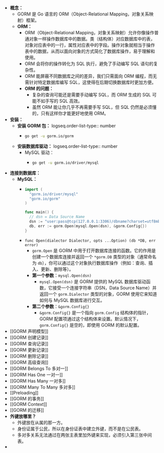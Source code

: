 - **概念：**
	- GORM 是 Go 语言的 ORM（Object-Relational Mapping，对象关系映射）框架。
	- **ORM：**
		- ORM（Object-Relational Mapping，对象关系映射）允许你像操作普通对象一样操作数据库中的数据。类（结构体）对应数据库中的表，对象对应表中的一行，属性对应表中的字段。操作对象就相当于操作表中的数据，从而以面向对象的方式简化了数据库操作，易于理解和使用。
		- ORM 会将你的操作转化为 SQL 执行，避免了手动编写 SQL 语句的复杂性。
		- ORM 能屏蔽不同数据库之间的差异，我们只需面向 ORM 编程，而无需针对特定数据库编写 SQL，这使得在后期切换数据库时更加方便。
		- **ORM 的问题：**
			- 复杂的查询可能还是需要手动编写 SQL，而 ORM 生成的 SQL 可能不如手写的 SQL 高效。
			- 虽然 ORM 能让你几乎不再需要手写 SQL，但 SQL 仍然是必须懂的，只有这样你才能更好地使用 ORM。
- **安装：**
	- **安装 GORM 包：**
	  logseq.order-list-type:: number
		- ```bash
		  go get -u gorm.io/gorm
		  ```
	- **安装数据库驱动：**
	  logseq.order-list-type:: number
		- MySQL 驱动：
			- ```bash
			  go get -u gorm.io/driver/mysql
			  ```
- **连接到数据库：**
	- **MySQL：**
		- ```go
		  import (
		    "gorm.io/driver/mysql"
		    "gorm.io/gorm"
		  )
		  
		  func main() {
		    // dsn = Data Source Name
		    dsn := "user:pass@tcp(127.0.0.1:3306)/dbname?charset=utf8mb4&parseTime=True&loc=Local"
		    db, err := gorm.Open(mysql.Open(dsn), &gorm.Config{})
		  }
		  ```
		- `func Open(dialector Dialector, opts ...Option) (db *DB, err error)`
			- `gorm.Open` 是 GORM 中用于打开数据库连接的函数。它的作用是创建一个数据库连接并返回一个 `*gorm.DB` 类型的对象（通常命名为 `db`），你可以通过这个对象执行数据库操作（例如：查询、插入、更新、删除等）。
			- **第一个参数**：`mysql.Open(dsn)`
				- `mysql.Open(dsn)` 是 GORM 提供的 MySQL 数据库驱动函数，它接受一个连接字符串（DSN，Data Source Name）并返回一个 `gorm.Dialector` 类型的对象，GORM 使用它来知道如何与 MySQL 数据库进行交互。
			- **第二个参数**：`&gorm.Config{}`
				- `&gorm.Config{}` 是一个指向 `gorm.Config` 结构体的指针，GORM 配置项通过这个结构体来设置。默认情况下，`gorm.Config{}` 是空的，即使用 GORM 的默认配置。
- [[GORM 声明模型]]
- [[GORM 创建记录]]
- [[GORM 查询记录]]
- [[GORM 更新记录]]
- [[GORM 删除记录]]
- [[GORM 高级查询]]
- [[GORM Belongs To 多对一]]
- [[GORM Has One 一对一]]
- [[GORM Has Many 一对多]]
- [[GORM Many To Many 多对多]]
- [[Preloading]]
- [[GORM 的事务]]
- [[GORM Context]]
- [[GORM 的迁移]]
- **外键放哪里？**
	- 外键放在从属的那一方。
	- 身份证属于公民，所以在身份证表中建立外键，而不是在公民表。
	- 多对多关系无法通过在两张主表里加外键来实现，必须引入第三张中间表。
-